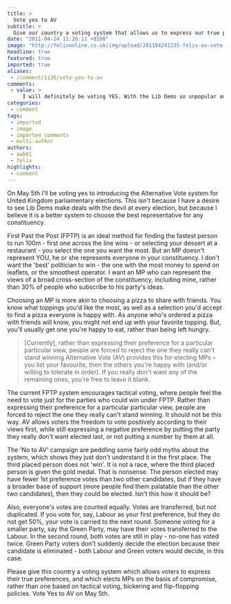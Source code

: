 ```yaml
---
title: >
  Vote yes to AV
subtitle: >
  Give our country a voting system that allows us to express our true preferences and ends tactical voting, bickering and flip-flopping policies
date: "2011-04-24 11:26:11 +0100"
image: "http://felixonline.co.uk/img/upload/201104241235-felix-av-vote-007.jpeg"
headline: true
featured: true
imported: true
aliases:
 - /comment/1136/vote-yes-to-av
comments:
 - value: >
     I will definitely be voting YES. With the Lib Dems so unpopular and the minority parties still true to their description, maintaining the FPTP system will doom this country to another 50 years of 2-party elections. At least with AV I will have a chance to express my support for smaller parties without feeling the need to vote tactically.,YES. I believe that it transforms and revolutionise the democracy. General public will be aware of their vital role and 'not to waste their votes'. It is a much awaited change for me not only in the UK but across the democratic countries which conduct elections. ,fine Dsquared2 shirts <br>http://www.finepoloshirts.com/dsquared2-replicas-1161.html <br>-<a href="http://www.finepoloshirts.com/dsquared2-replicas-1161.html">fine Dsquared2 shirts</a> <br>
categories:
 - comment
tags:
 - imported
 - image
 - imported_comments
 - multi-author
authors:
 - awb01
 - felix
highlights:
 - comment
---
```


On May 5th I'll be voting yes to introducing the Alternative Vote system for United Kingdom parliamentary elections. This isn't because I have a desire to see Lib Dems make deals with the devil at every election, but because I believe it is a better system to choose the best representative for any constituency.

First Past the Post (FPTP) is an ideal method for finding the fastest person to run 100m - first one across the line wins - or selecting your dessert at a restaurant - you select the one you want the most. But an MP doesn't represent YOU, he or she represents everyone in your constituency. I don't want the 'best' politician to win - the one with the most money to spend on leaflets, or the smoothest operator. I want an MP who can represent the views of a broad cross-section of the constituency, including mine, rather than 30% of people who subscribe to his party's ideas.

Choosing an MP is more akin to choosing a pizza to share with friends. You know what toppings you'd like the most, as well as a selection you'd accept to find a pizza everyone is happy with. As anyone who's ordered a pizza with friends will know, you might not end up with your favorite topping. But, you'll usually get one you're happy to eat, rather than being left hungry.
> [Currently], rather than expressing their preference for a particular particular view, people are forced to reject the one they really can't stand winning
Alternative Vote (AV) provides this for electing MPs – you list your favourite, then the others you're happy with (and/or willing to tolerate in order). If you really don't want any of the remaining ones, you're free to leave it blank.

The current FPTP system encourages tactical voting, where people feel the need to vote just for the parties who could win under FPTP. Rather than expressing their preference for a particular particular view, people are forced to reject the one they really can't stand winning. It should not be this way. AV allows voters the freedom to vote positively according to their views first, while still expressing a negative preference by putting the party they really don't want elected last, or not putting a number by them at all.

The 'No to AV' campaign are peddling some fairly odd myths about the system, which shows they just don't understand it in the first place. The third placed person does not 'win'. It is not a race, where the third placed person is given the gold medal. That is nonsense. The person elected may have fewer 1st preference votes than two other candidates, but if they have a broader base of support (more people find them palatable than the other two candidates), then they could be elected. Isn't this how it should be?

Also, everyone's votes are counted equally. Votes are transferred, but not duplicated. If you vote for, say, Labour as your first preference, but they do not get 50%, your vote is carried to the next round. Someone voting for a smaller party, say the Green Party, may have their votes transferred to the Labour. In the second round, both votes are still in play - no-one has voted twice. Green Party voters don't suddenly decide the election because their candidate is eliminated - both Labour and Green voters would decide, in this case.

Please give this country a voting system which allows voters to express their true preferences, and which elects MPs on the basis of compromise, rather than one based on tactical voting, bickering and flip-flopping policies. Vote Yes to AV on May 5th.

